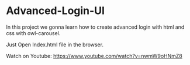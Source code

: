 # Advanced-Login-UI
In this project we gonna learn how to create advanced login with html and css with owl-carousel.

Just Open Index.html file in the browser.

Watch on Youtube:
  https://www.youtube.com/watch?v=nwmW9oHNmZ8
